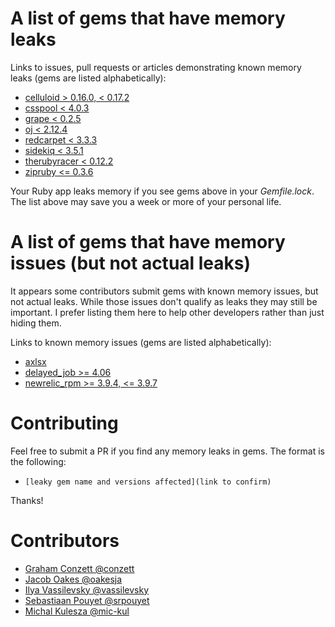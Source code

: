# A list of gems that have memory leaks

Links to issues, pull requests or articles demonstrating known memory leaks (gems are listed alphabetically):
- [celluloid > 0.16.0, < 0.17.2](https://github.com/celluloid/celluloid/pull/678)
- [csspool < 4.0.3](https://github.com/sparklemotion/csspool/issues/59)
- [grape < 0.2.5](https://github.com/ruby-grape/grape/pull/291#issuecomment-11725614)
- [oj < 2.12.4](https://github.com/ohler55/oj/issues/229)
- [redcarpet < 3.3.3](https://github.com/vmg/redcarpet/pull/516)
- [sidekiq < 3.5.1](https://github.com/mperham/sidekiq/pull/2598)
- [therubyracer < 0.12.2](https://github.com/cowboyd/therubyracer/pull/336)
- [zipruby <= 0.3.6](https://packetstormsecurity.com/files/111242/libzip-0.10-Heap-Overflow-Information-Leak.html)

Your Ruby app leaks memory if you see gems above in your _Gemfile.lock_. The list above may save you a week or more of your personal life.

# A list of gems that have memory issues (but not actual leaks)

It appears some contributors submit gems with known memory issues, but not actual leaks. While those issues don't qualify as leaks they may still be important. I prefer listing them here to help other developers rather than just hiding them.

Links to known memory issues (gems are listed alphabetically):
- [axlsx](https://github.com/randym/axlsx/issues/276)
- [delayed_job >= 4.06](https://github.com/collectiveidea/delayed_job/issues/776)
- [newrelic_rpm >= 3.9.4, <= 3.9.7](https://discuss.newrelic.com/t/client-using-large-amount-of-memory/9307)


# Contributing
Feel free to submit a PR if you find any memory leaks in gems.
The format is the following:
- `[leaky gem name and versions affected](link to confirm)`

Thanks!

# Contributors
- [Graham Conzett @conzett](https://github.com/conzett)
- [Jacob Oakes @oakesja](https://github.com/oakesja)
- [Ilya Vassilevsky @vassilevsky](https://github.com/vassilevsky)
- [Sebastiaan Pouyet @srpouyet](https://github.com/srpouyet)
- [Michal Kulesza @mic-kul](https://github.com/mic-kul)
